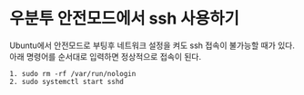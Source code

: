 # 우분투 안전모드에서 ssh 사용하기

Ubuntu에서 안전모드로 부팅후 네트워크 설정을 켜도 ssh 접속이 불가능할 때가 있다.  
아래 명령어를 순서대로 입력하면 정상적으로 접속이 된다.

```
1. sudo rm -rf /var/run/nologin
2. sudo systemctl start sshd
```
